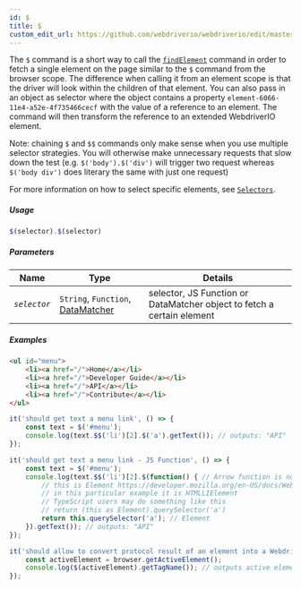```yaml
---
id: $
title: $
custom_edit_url: https://github.com/webdriverio/webdriverio/edit/master/packages/webdriverio/src/commands/element/$.js
---
```


The `$` command is a short way to call the [`findElement`](/docs/api/webdriver.html#findelement) command in order
to fetch a single element on the page similar to the `$` command from the browser scope. The difference when calling
it from an element scope is that the driver will look within the children of that element. You can also pass in an object as selector
where the object contains a property `element-6066-11e4-a52e-4f735466cecf` with the value of a reference
to an element. The command will then transform the reference to an extended WebdriverIO element.

Note: chaining `$` and `$$` commands only make sense when you use multiple selector strategies. You will otherwise
make unnecessary requests that slow down the test (e.g. `$('body').$('div')` will trigger two request whereas
`$('body div')` does literary the same with just one request)

For more information on how to select specific elements, see [`Selectors`](/docs/selectors.html).

##### Usage

```js
$(selector).$(selector)
```

##### Parameters

| Name | Type | Details |
| ---- | ---- | ------- |
| <code><var>selector</var></code> | <code>String</code>, <code>Function</code>, <a href="DataMatcher.html">DataMatcher</a> | selector, JS Function or DataMatcher object to fetch a certain element |

##### Examples

```html index.html
<ul id="menu">
    <li><a href="/">Home</a></li>
    <li><a href="/">Developer Guide</a></li>
    <li><a href="/">API</a></li>
    <li><a href="/">Contribute</a></li>
</ul>
```

```js $.js
it('should get text a menu link', () => {
    const text = $('#menu');
    console.log(text.$$('li')[2].$('a').getText()); // outputs: "API"
});

it('should get text a menu link - JS Function', () => {
    const text = $('#menu');
    console.log(text.$$('li')[2].$(function() { // Arrow function is not allowed here.
        // this is Element https://developer.mozilla.org/en-US/docs/Web/API/Element
        // in this particular example it is HTMLLIElement
        // TypeScript users may do something like this
        // return (this as Element).querySelector('a')
        return this.querySelector('a'); // Element
    }).getText()); // outputs: "API"
});

it('should allow to convert protocol result of an element into a WebdriverIO element', () => {
    const activeElement = browser.getActiveElement();
    console.log($(activeElement).getTagName()); // outputs active element
});
```

